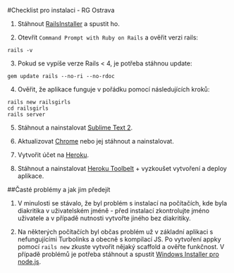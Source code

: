 #Checklist pro instalaci - RG Ostrava

1) Stáhnout [RailsInstaller](https://github.com/railsinstaller/railsinstaller-windows/releases/download/3.0.0-alpha.2/railsinstaller-3.0.0.exe) a spustit ho.

2) Otevřít ```Command Prompt with Ruby on Rails``` a ověřit verzi rails:

```rails -v```

3) Pokud se vypíše verze Rails < 4, je potřeba stáhnou update:

```gem update rails --no-ri --no-rdoc```

4) Ověřit, že aplikace funguje v pořádku pomocí následujících kroků:

```
rails new railsgirls
cd railsgirls
rails server
```

5) Stáhnout a nainstalovat [Sublime Text 2](http://www.sublimetext.com/2).

6) Aktualizovat [Chrome](http://guides.railsgirls.com/install/google.com/chrome) nebo jej stáhnout a nainstalovat.

7) Vytvořit účet na [Heroku](www.heroku.com).

8) Stáhnout a nainstalovat [Heroku Toolbelt](https://toolbelt.heroku.com/windows) + vyzkoušet vytvoření a deploy aplikace.


##Časté problémy a jak jim předejít

1) V minulosti se stávalo, že byl problém s instalací na počítačích, kde byla diakritika v uživatelském jméně - 
před instalací zkontrolujte jméno uživatele a v případě nutnosti vytvořte jiného bez diakritiky.

2) Na některých počítačích byl občas problém už v základní aplikaci s nefungujícími Turbolinks a obecně s kompilací JS. Po vytvoření appky pomocí ```rails new``` zkuste vytvořit nějaký scaffold a ověřte funkčnost. V případě problémů je potřeba stáhnout a spustit [Windows Installer pro node.js](http://nodejs.org/download/).